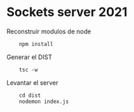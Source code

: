 #   Sockets server 2021
Reconstruir modulos de node
```
    npm install
```

Generar el DIST
```
    tsc -w
```

Levantar el server
```
    cd dist
    nodemon index.js
```